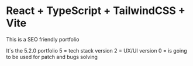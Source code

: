 # React + TypeScript + TailwindCSS + Vite

This is a SEO friendly portfolio

It´s the 5.2.0 portfolio
5 = tech stack version
2 = UX/UI version
0 = is going to be used for patch and bugs solving
